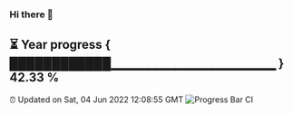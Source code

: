 ### Hi there 👋
⏳ Year progress { ████████████▁▁▁▁▁▁▁▁▁▁▁▁▁▁▁▁▁▁ } 42.33 %
---
⏰ Updated on Sat, 04 Jun 2022 12:08:55 GMT
![Progress Bar CI](https://github.com/Moyi321/Moyi321/workflows/Progress%20Bar%20CI/badge.svg)
